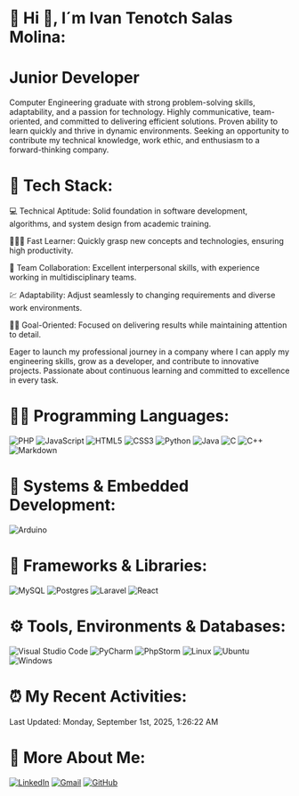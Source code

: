 
  
# 💫 Hi 👋, I´m Ivan Tenotch Salas Molina:
# Junior Developer
 Computer Engineering graduate with strong problem-solving skills, adaptability, and a passion for
 technology. Highly communicative, team-oriented, and committed to delivering efficient solutions. Proven
 ability to learn quickly and thrive in dynamic environments. Seeking an opportunity to contribute my
 technical knowledge, work ethic, and enthusiasm to a forward-thinking company.

# 🤖 Tech Stack:

 💻 Technical Aptitude: Solid foundation in software development, algorithms, and system design from academic training.

 🙋‍♂️📖 Fast Learner: Quickly grasp new concepts and technologies, ensuring high productivity.

 🤝 Team Collaboration: Excellent interpersonal skills, with experience working in multidisciplinary teams.

 💹 Adaptability: Adjust seamlessly to changing requirements and diverse work environments.

 🎉🎊 Goal-Oriented: Focused on delivering results while maintaining attention to detail.

 Eager to launch my professional journey in a company where I can apply my engineering skills, grow as a developer, and contribute to innovative projects. Passionate about continuous learning and committed to excellence in every task.

 # 👨‍💻 Programming Languages:

![PHP](https://img.shields.io/badge/PHP-777BB4?style=for-the-badge&logo=php&logoColor=white)
![JavaScript](https://img.shields.io/badge/JavaScript-323330?style=for-the-badge&logo=javascript&logoColor=F7DF1E)
![HTML5](https://img.shields.io/badge/HTML5-E34F26?style=for-the-badge&logo=html5&logoColor=white)
![CSS3](https://img.shields.io/badge/CSS3-1572B6?style=for-the-badge&logo=css3&logoColor=white)
![Python](https://img.shields.io/badge/Python-FFD43B?style=for-the-badge&logo=python&logoColor=blue)
![Java](https://img.shields.io/badge/Java-ED8B00?style=for-the-badge&logo=java&logoColor=white)
![C](https://img.shields.io/badge/c-A8B9CC.svg?style=for-the-badge&logo=c&logoColor=white)
![C++](https://img.shields.io/badge/c++-00599C.svg?style=for-the-badge&logo=c%2B%2B&logoColor=#00599C) 
![Markdown](https://img.shields.io/badge/markdown-%23000000.svg?style=for-the-badge&logo=markdown&logoColor=white)

# 🔧 Systems & Embedded Development:

![Arduino](https://img.shields.io/badge/Arduino-00878F?style=for-the-badge&logo=arduino&logoColor=white)

# 👾 Frameworks & Libraries:

![MySQL](https://img.shields.io/badge/mysql-4479A1.svg?style=for-the-badge&logo=mysql&logoColor=white)
![Postgres](https://img.shields.io/badge/postgres-%23316192.svg?style=for-the-badge&logo=postgresql&logoColor=white)
![Laravel](https://img.shields.io/badge/laravel-%23FF2D20.svg?style=for-the-badge&logo=laravel&logoColor=white)
![React](https://img.shields.io/badge/react-%2320232a.svg?style=for-the-badge&logo=react&logoColor=%2361DAFB)

# ⚙️ Tools, Environments & Databases:

![Visual Studio Code](https://img.shields.io/badge/Visual%20Studio%20Code-0078d7.svg?style=for-the-badge&logo=visual-studio-code&logoColor=white)
![PyCharm](https://img.shields.io/badge/pycharm-143?style=for-the-badge&logo=pycharm&logoColor=black&color=black&labelColor=green)
![PhpStorm](https://img.shields.io/badge/phpstorm-143?style=for-the-badge&logo=phpstorm&logoColor=black&color=black&labelColor=darkorchid)
![Linux](https://img.shields.io/badge/Linux-FCC624?style=for-the-badge&logo=linux&logoColor=black)
![Ubuntu](https://img.shields.io/badge/Ubuntu-E95420?style=for-the-badge&logo=ubuntu&logoColor=white)
![Windows](https://img.shields.io/badge/Windows-0078D6?style=for-the-badge&logo=windows&logoColor=white)

# ⏰ My Recent Activities:

<!--RECENT_ACTIVITY:start-->
<!--RECENT_ACTIVITY:end-->
<!--RECENT_ACTIVITY:last_update-->
Last Updated: Monday, September 1st, 2025, 1:26:22 AM
<!--RECENT_ACTIVITY:last_update_end-->

# 💬 More About Me:
[![LinkedIn](https://img.shields.io/badge/linkedin-%230077B5.svg?style=for-the-badge&logo=linkedin&logoColor=white)](https://www.linkedin.com/in/ivan-tenotch-salas-molina-a14370353)
[![Gmail](https://img.shields.io/badge/Gmail-D14836?style=for-the-badge&logo=gmail&logoColor=white)](mailto:nochisalas2002@gmail.com)
[![GitHub](https://img.shields.io/badge/github-%23121011.svg?style=for-the-badge&logo=github&logoColor=white)](https://github.com/ivansalas2064)
